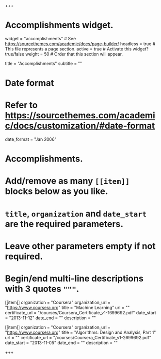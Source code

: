 +++
# Accomplishments widget.
widget = "accomplishments"  # See https://sourcethemes.com/academic/docs/page-builder/
headless = true  # This file represents a page section.
active = true  # Activate this widget? true/false
weight = 50  # Order that this section will appear.

title = "Accomplish&shy;ments"
subtitle = ""

# Date format
#   Refer to https://sourcethemes.com/academic/docs/customization/#date-format
date_format = "Jan 2006"

# Accomplishments.
#   Add/remove as many `[[item]]` blocks below as you like.
#   `title`, `organization` and `date_start` are the required parameters.
#   Leave other parameters empty if not required.
#   Begin/end multi-line descriptions with 3 quotes `"""`.

[[item]]
  organization = "Coursera"
  organization_url = "https://www.coursera.org"
  title = "Machine Learning"
  url = ""
  certificate_url = "/courses/Coursera_Certificate_v1-1699692.pdf"
  date_start = "2013-11-12"
  date_end = ""
  description = ""

[[item]]
  organization = "Coursera"
  organization_url = "https://www.coursera.org"
  title = "Algorithms: Design and Analysis, Part 1"
  url = ""
  certificate_url = "/courses/Coursera_Certificate_v1-2699692.pdf"
  date_start = "2013-11-05"
  date_end = ""
  description = ""
  
+++
